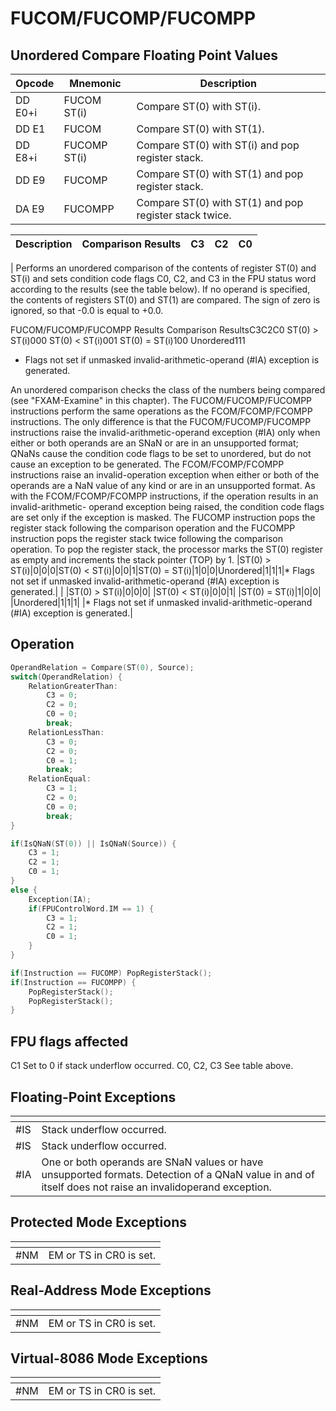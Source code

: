 # FUCOM/FUCOMP/FUCOMPP
 
## Unordered Compare Floating Point Values
 
 
|Opcode|Mnemonic|Description|
|-|-|-|
|DD E0+i|FUCOM ST(i)|Compare ST(0) with ST(i).|
|DD E1|FUCOM|Compare ST(0) with ST(1).|
|DD E8+i|FUCOMP ST(i)|Compare ST(0) with ST(i) and pop register stack.|
|DD E9|FUCOMP|Compare ST(0) with ST(1) and pop register stack.|
|DA E9|FUCOMPP|Compare ST(0) with ST(1) and pop register stack twice.|
 
|Description|Comparison Results|C3|C2|C0|
|-|-|-|-|-|
|
Performs an unordered comparison of the contents of register ST(0) and ST(i) and sets condition code flags C0, C2, and C3 in the FPU status word according to the results (see the table below).
If no operand is specified, the contents of registers ST(0) and ST(1) are compared. The sign of zero is ignored, so that -0.0 is equal to +0.0.


FUCOM/FUCOMP/FUCOMPP Results
Comparison ResultsC3C2C0
ST(0) > ST(i)000
ST(0) < ST(i)001
ST(0) = ST(i)100
Unordered111

* Flags not set if unmasked invalid-arithmetic-operand (#IA) exception is generated.



An unordered comparison checks the class of the numbers being compared (see "FXAM-Examine" in this chapter). The FUCOM/FUCOMP/FUCOMPP instructions perform the same operations as the FCOM/FCOMP/FCOMPP instructions. The only difference is that the FUCOM/FUCOMP/FUCOMPP instructions raise the invalid-arithmetic-operand exception (#IA) only when either or both operands are an SNaN or are in an unsupported format; QNaNs cause the condition code flags to be set to unordered, but do not cause an exception to be generated.
The FCOM/FCOMP/FCOMPP instructions raise an invalid-operation exception when either or both of the operands are a NaN value of any kind or are in an unsupported format.
As with the FCOM/FCOMP/FCOMPP instructions, if the operation results in an invalid-arithmetic- operand exception being raised, the condition code flags are set only if the exception is masked.
The FUCOMP instruction pops the register stack following the comparison operation and the FUCOMPP instruction pops the register stack twice following the comparison operation. To pop the register stack, the processor marks the ST(0) register as empty and increments the stack pointer (TOP) by 1.
|ST(0) > ST(i)|0|0|0|ST(0) < ST(i)|0|0|1|ST(0) = ST(i)|1|0|0|Unordered|1|1|1|* Flags not set if unmasked invalid-arithmetic-operand (#IA) exception is generated.|
|
|ST(0) > ST(i)|0|0|0|
|ST(0) < ST(i)|0|0|1|
|ST(0) = ST(i)|1|0|0|
|Unordered|1|1|1|
|* Flags not set if unmasked invalid-arithmetic-operand (#IA) exception is generated.|
 
## Operation
 
```c
OperandRelation = Compare(ST(0), Source);
switch(OperandRelation) {
	RelationGreaterThan:
		C3 = 0;
		C2 = 0;
		C0 = 0;
		break;
	RelationLessThan:
		C3 = 0;
		C2 = 0;
		C0 = 1;
		break;
	RelationEqual:
		C3 = 1;
		C2 = 0;
		C0 = 0;
		break;
}

if(IsQNaN(ST(0)) || IsQNaN(Source)) {
	C3 = 1;
	C2 = 1;
	C0 = 1;
}
else {
	Exception(IA);
	if(FPUControlWord.IM == 1) {
		C3 = 1;
		C2 = 1;
		C0 = 1;
	}
}

if(Instruction == FUCOMP) PopRegisterStack();
if(Instruction == FUCOMPP) {
	PopRegisterStack();
	PopRegisterStack();
}

```
 
 
## FPU flags affected
 
C1 Set to 0 if stack underflow occurred.
C0, C2, C3 See table above.

 
 
## Floating-Point Exceptions
 
|[]()||
|-|-|
|#IS|Stack underflow occurred.|
|#IS|Stack underflow occurred.|
|#IA|One or both operands are SNaN values or have unsupported formats. Detection of a QNaN value in and of itself does not raise an invalidoperand exception.|
 
## Protected Mode Exceptions
 
|[]()||
|-|-|
|#NM|EM or TS in CR0 is set.|
 
## Real-Address Mode Exceptions
 
|[]()||
|-|-|
|#NM|EM or TS in CR0 is set.|
 
## Virtual-8086 Mode Exceptions
 
|[]()||
|-|-|
|#NM|EM or TS in CR0 is set.|
